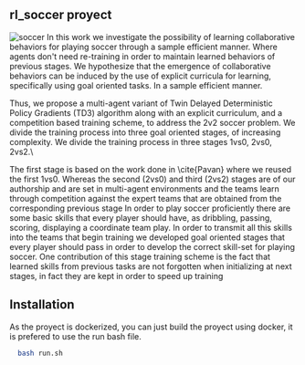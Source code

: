 ## rl_soccer proyect
![soccer](https://user-images.githubusercontent.com/43869722/230629863-9bd99523-9161-4f8d-87e1-6779f1eeece6.gif)
In this work we investigate the possibility of learning collaborative behaviors for playing soccer through a sample efficient manner. Where agents don't need re-training in order to maintain learned behaviors of previous stages. We hypothesize that the emergence of collaborative behaviors can be induced by the use of explicit curricula for learning, specifically using goal oriented tasks. In a sample efficient manner.
   
Thus, we propose a  multi-agent variant of Twin Delayed Deterministic Policy Gradients (TD3) algorithm along with an explicit curriculum, and a competition based training scheme, to address the 2v2 soccer problem. We divide the training process into three goal oriented stages, of increasing complexity. We divide the training process in three stages 1vs0, 2vs0, 2vs2.\\

The first stage is based on the work done in \cite{Pavan} where we reused the first 1vs0. Whereas the second (2vs0) and third (2vs2) stages are of our authorship and are set in multi-agent environments and the teams learn through competition against the expert teams that are obtained from the corresponding previous stage
In order to play soccer proficiently there are some basic skills that every player should have, as dribbling, passing, scoring, displaying a coordinate team play. In order to transmit all this skills into the teams that begin training we developed goal oriented stages that every player should pass in order to develop the correct skill-set for playing soccer. One contribution of this stage training scheme is the fact that learned skills from previous tasks are not forgotten when initializing at next stages, in fact they are kept in order to speed up training

## Installation

As the proyect is dockerized, you can just build the proyect using docker, it is prefered to use the run bash file. 

```bash
  bash run.sh
```
